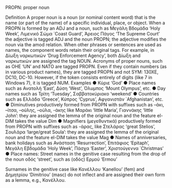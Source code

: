 PROPN: proper noun 

Definition
A proper noun is a noun (or nominal content word) that is the name (or part of the name) of a specific individual, place, or object.
When a PROPN is formed by an ADJ and a noun, such as Μεγάλη Βδομάδα ‘Holy Week’, Λιμενικό Σώμα ΄Coast Guard’, Άρειος Πάγος ‘The Supreme Court’  the adjective is tagged ADJ and the noun PROPN; the adjective modifies the noun via the amod relation.
When other phrases or sentences are used as names, the component words retain their original tags. For example, in Δίωξη ναρκωτικών ‘Drug Enforcement  Agency’, both Δίωξη and  ναρκωτικών are assigned the tag NOUN.
Acronyms of proper nouns, such as OHE ‘UN’ and NATO are tagged PROPN. Even if they contain numbers (as in various product names), they are tagged PROPN and not SYM: 130XE, DC10, DC-10. However, if the token consists entirely of digits (like 7 in Windows 7), it is tagged NUM.
Examples
●	Κύριε ‘God’
●	Place names such as Ανατολή ‘East’, Δύση ‘West’, Όλυμπος ‘Mount Olympus’, etc.
●	Day names such as Τρίτη ‘Tuesday’, Σαββατοκύριακο ‘weekend’
●	Countries such as Eλλάδα ‘Greece’, Κύπρος ‘Cyprus’, Αφγανιστάν ΄Afghanistan’, etc.
●	Diminutives productively formed from PROPN with suffixes such as  –άκι, –ίτσα, –ούλης, –ούλα, -άκης like Mαράκι ‘little Maria’, Γιαννάκης ‘little John’: they are assigned the lemma of the original noun and the feature el-DIM takes the value Dim 
●	Magnifiers (μεγεθυντικά)  productively formed from PROPN with suffixes such as -άρας, like Στελάρας ‘great Stelios’, Σουλάρα ‘large/great Soula’: they are assigned the lemma of the original noun and the feature el-DIM takes the value Mag
●	Names of anniversaries, bank holidays such as Ανάσταση ‘Resurrection’, Επιτάφιος ‘Epitaph’, Μεγάλη Εβδομάδα ’Holy Week’, Πάσχα ‘Easter’, Χριστούγεννα ΄Christmas’ 
●	Place names: Street names in the genitive case resulting from the drop of the noun οδός ‘street’, such as (οδός) Ερμού ‘Ermou’

Surnames in the genitive case like Κανέλλου ‘Kanellou’ (fem)  and  Δημητρίου ‘Dimitriou’ (masc) do not inflect and are assigned their own form as a lemma, e.g., Κανέλλου.  
